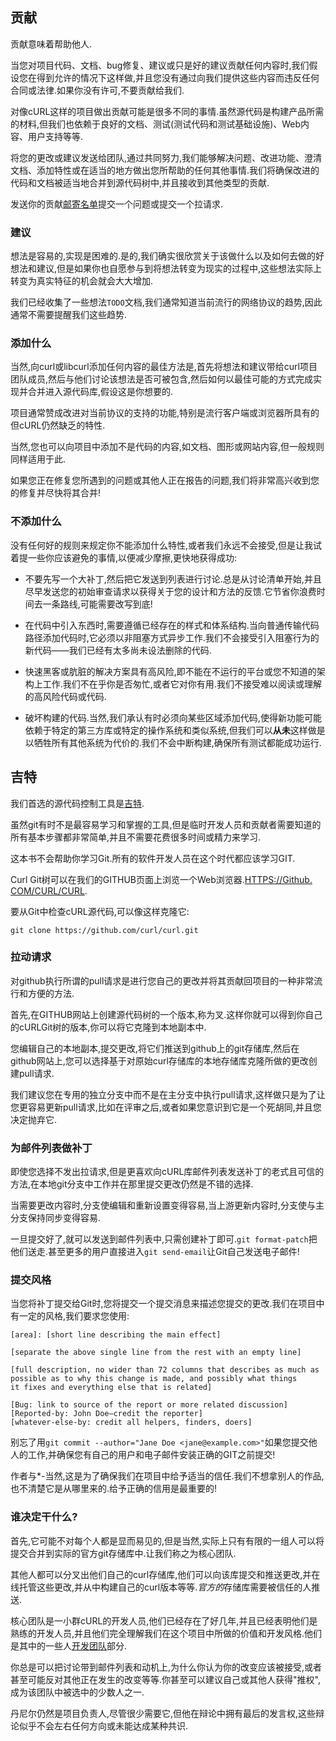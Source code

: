 
## 贡献

贡献意味着帮助他人.

当您对项目代码、文档、bug修复、建议或只是好的建议贡献任何内容时,我们假设您在得到允许的情况下这样做,并且您没有通过向我们提供这些内容而违反任何合同或法律.如果你没有许可,不要贡献给我们.

对像cURL这样的项目做出贡献可能是很多不同的事情.虽然源代码是构建产品所需的材料,但我们也依赖于良好的文档、测试(测试代码和测试基础设施)、Web内容、用户支持等等.

将您的更改或建议发送给团队,通过共同努力,我们能够解决问题、改进功能、澄清文档、添加特性或在适当的地方做出您所帮助的任何其他事情.我们将确保改进的代码和文档被适当地合并到源代码树中,并且接收到其他类型的贡献.

发送你的贡献[邮寄名单](curl-comm.md)提交一个问题或提交一个拉请求.

### 建议

想法是容易的,实现是困难的.是的,我们确实很欣赏关于该做什么以及如何去做的好想法和建议,但是如果你也自愿参与到将想法转变为现实的过程中,这些想法实际上转变为真实特征的机会就会大大增加.

我们已经收集了一些想法`TODO`文档,我们通常知道当前流行的网络协议的趋势,因此通常不需要提醒我们这些趋势.

### 添加什么

当然,向curl或libcurl添加任何内容的最佳方法是,首先将想法和建议带给curl项目团队成员,然后与他们讨论该想法是否可被包含,然后如何以最佳可能的方式完成实现并合并进入源代码库,假设这是你想要的.

项目通常赞成改进对当前协议的支持的功能,特别是流行客户端或浏览器所具有的但cURL仍然缺乏的特性.

当然,您也可以向项目中添加不是代码的内容,如文档、图形或网站内容,但一般规则同样适用于此.

如果您正在修复您所遇到的问题或其他人正在报告的问题,我们将非常高兴收到您的修复并尽快将其合并!

### 不添加什么

没有任何好的规则来规定你不能添加什么特性,或者我们永远不会接受,但是让我试着提一些你应该避免的事情,以便减少摩擦,更快地获得成功:

-   不要先写一个大补丁,然后把它发送到列表进行讨论.总是从讨论清单开始,并且尽早发送您的初始审查请求以获得关于您的设计和方法的反馈.它节省你浪费时间去一条路线,可能需要改写到底!

-   在代码中引入东西时,需要遵循已经存在的样式和体系结构.当向普通传输代码路径添加代码时,它必须以非阻塞方式异步工作.我们不会接受引入阻塞行为的新代码——我们已经有太多尚未设法删除的代码.

-   快速黑客或肮脏的解决方案具有高风险,即不能在不运行的平台或您不知道的架构上工作.我们不在乎你是否匆忙,或者它对你有用.我们不接受难以阅读或理解的高风险代码或代码.

-   破坏构建的代码.当然,我们承认有时必须向某些区域添加代码,使得新功能可能依赖于特定的第三方库或特定的操作系统和类似系统,但我们可以**从未**这样做是以牺牲所有其他系统为代价的.我们不会中断构建,确保所有测试都能成功运行.

## 吉特

我们首选的源代码控制工具是[吉特](https://git-scm.com/).

虽然git有时不是最容易学习和掌握的工具,但是临时开发人员和贡献者需要知道的所有基本步骤都非常简单,并且不需要花费很多时间或精力来学习.

这本书不会帮助你学习Git.所有的软件开发人员在这个时代都应该学习GIT.

Curl Git树可以在我们的GITHUB页面上浏览一个Web浏览器.[HTTPS://Github. COM/CURL/CURL](https://github.com/curl/curl).

要从Git中检查cURL源代码,可以像这样克隆它:

```
git clone https://github.com/curl/curl.git
```

### 拉动请求

对github执行所谓的pull请求是进行您自己的更改并将其贡献回项目的一种非常流行和方便的方法.

首先,在GITHUB网站上创建源代码树的一个版本,称为叉.这样你就可以得到你自己的cURLGit树的版本,你可以将它克隆到本地副本中.

您编辑自己的本地副本,提交更改,将它们推送到github上的git存储库,然后在github网站上,您可以选择基于对原始curl存储库的本地存储库克隆所做的更改创建pull请求.

我们建议您在专用的独立分支中而不是在主分支中执行pull请求,这样做只是为了让您更容易更新pull请求,比如在评审之后,或者如果您意识到它是一个死胡同,并且您决定抛弃它.

### 为邮件列表做补丁

即使您选择不发出拉请求,但是更喜欢向cURL库邮件列表发送补丁的老式且可信的方法,在本地git分支中工作并在那里提交更改仍然是不错的选择.

当需要更改内容时,分支使编辑和重新设置变得容易,当上游更新内容时,分支使与主分支保持同步变得容易.

一旦提交好了,就可以发送到邮件列表中,只需创建补丁即可.`git format-patch`把他们送走.甚至更多的用户直接进入`git send-email`让Git自己发送电子邮件!

### 提交风格

当您将补丁提交给Git时,您将提交一个提交消息来描述您提交的更改.我们在项目中有一定的风格,我们要求您使用:

```
[area]: [short line describing the main effect]

[separate the above single line from the rest with an empty line]

[full description, no wider than 72 columns that describes as much as
possible as to why this change is made, and possibly what things
it fixes and everything else that is related]

[Bug: link to source of the report or more related discussion]
[Reported-by: John Doe—credit the reporter]
[whatever-else-by: credit all helpers, finders, doers]
```

别忘了用`git commit --author="Jane Doe <jane@example.com>"`如果您提交他人的工作,并确保您有自己的用户和电子邮件安装正确的GIT之前提交!

作者与\*-当然,这是为了确保我们在项目中给予适当的信任.我们不想拿别人的作品,也不清楚它是从哪里来的.给予正确的信用是最重要的!

### 谁决定干什么?

首先,它可能不对每个人都是显而易见的,但是当然,实际上只有有限的一组人可以将提交合并到实际的官方git存储库中.让我们称之为核心团队.

其他人都可以分叉出他们自己的curl存储库,他们可以向该库提交和推送更改,并在线托管这些更改,并从中构建自己的curl版本等等.*官方的*存储库需要被信任的人推送.

核心团队是一小群cURL的开发人员,他们已经存在了好几年,并且已经表明他们是熟练的开发人员,并且他们完全理解我们在这个项目中所做的价值和开发风格.他们是其中的一些人[开发团队](curl-devteam.md)部分.

你总是可以把讨论带到邮件列表和动机上,为什么你认为你的改变应该被接受,或者甚至可能反对其他正在发生的改变等等.你甚至可以建议自己或其他人获得"推权",成为该团队中被选中的少数人之一.

丹尼尔仍然是项目负责人,尽管很少需要它,但他在辩论中拥有最后的发言权,这些辩论似乎不会左右任何方向或未能达成某种共识.

